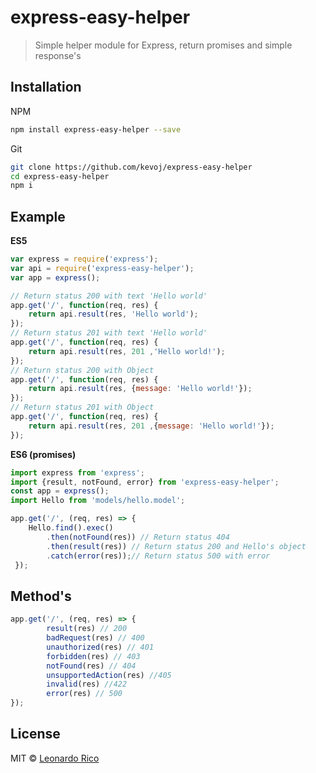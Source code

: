 # express-easy-helper

> Simple helper module for Express, return promises and simple response's

## Installation

NPM

```bash
npm install express-easy-helper --save
```
Git

```bash
git clone https://github.com/kevoj/express-easy-helper
cd express-easy-helper
npm i
```
## Example

**ES5**

```javascript
var express = require('express');
var api = require('express-easy-helper');
var app = express();

// Return status 200 with text 'Hello world'
app.get('/', function(req, res) {
	return api.result(res, 'Hello world');
});
// Return status 201 with text 'Hello world'
app.get('/', function(req, res) {
	return api.result(res, 201 ,'Hello world!');
});
// Return status 200 with Object
app.get('/', function(req, res) {
	return api.result(res, {message: 'Hello world!'});
});
// Return status 201 with Object
app.get('/', function(req, res) {
	return api.result(res, 201 ,{message: 'Hello world!'});
});

```
**ES6 (promises)**

```javascript
import express from 'express';
import {result, notFound, error} from 'express-easy-helper';
const app = express();
import Hello from 'models/hello.model';

app.get('/', (req, res) => {
	Hello.find().exec()
		.then(notFound(res)) // Return status 404
		.then(result(res)) // Return status 200 and Hello's object
		.catch(error(res));// Return status 500 with error
 });
```
## Method's

```javascript
app.get('/', (req, res) => {
		result(res) // 200
		badRequest(res) // 400
		unauthorized(res) // 401
		forbidden(res) // 403
		notFound(res) // 404
		unsupportedAction(res) //405
		invalid(res) //422
		error(res) // 500
});
```

## License

MIT © [Leonardo Rico](https://github.com/kevoj/express-easy-helper/blob/master/LICENSE)
